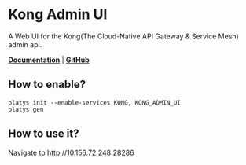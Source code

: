 # Kong Admin UI

A Web UI for the Kong(The Cloud-Native API Gateway & Service Mesh) admin api.

**[Documentation](https://github.com/pocketdigi/kong-admin-ui)** | **[GitHub](https://github.com/pocketdigi/kong-admin-ui)**

## How to enable?

```
platys init --enable-services KONG, KONG_ADMIN_UI
platys gen
```

## How to use it?

Navigate to <http://10.156.72.248:28286>